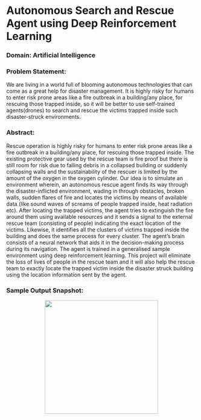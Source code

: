 # Autonomous Search and Rescue Agent using Deep Reinforcement Learning
### Domain: Artificial Intelligence
### Problem Statement:
We are living in a world full of blooming autonomous technologies that can come as a great help for disaster management. It is highly risky for humans to enter risk prone areas like a fire outbreak in a building/any place, for rescuing those trapped inside, so it will be better to use self-trained agents(drones) to search and rescue the victims trapped inside such disaster-struck environments.
### Abstract:
Rescue operation is highly risky for humans to enter risk prone areas like a fire outbreak in a building/any place, for rescuing those trapped inside. The existing protective gear used by the rescue team is fire proof but there is still room for risk due to falling debris in a collapsed building or suddenly collapsing walls and the sustainability of the rescuer is limited by the amount of the oxygen in the oxygen cylinder. Our idea is to simulate an environment wherein, an autonomous rescue agent finds its way through the disaster-inflicted environment, wading in through obstacles, broken walls, sudden flares of fire and locates the victims by means of available data (like sound waves of screams of people trapped inside, heat radiation etc). After locating the trapped victims, the agent tries to extinguish the fire around them using available resources and it sends a signal to the external rescue team (consisting of people) indicating the exact location of the victims. Likewise, it identifies all the clusters of victims trapped inside the building and does the same process for every cluster. The agent’s brain consists of a neural network that aids it in the decision-making process during its navigation. The agent is trained in a generalised sample environment using deep reinforcement learning. This project will eliminate the loss of lives of people in the rescue team and it will also help the rescue team to exactly locate the trapped victim inside the disaster struck building using the location information sent by the agent.
<br>
### Sample Output Snapshot:
<p align="center">
<img src="https://user-images.githubusercontent.com/76396579/168641459-32bd33b2-ded3-4f30-91f5-61598e0b8043.jpg" height="300" width="300">
</p>
